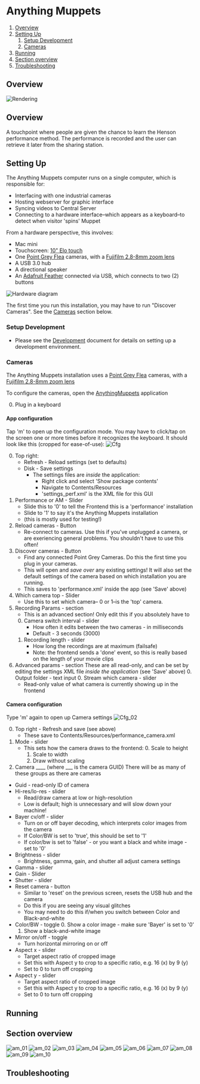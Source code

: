 # Anything Muppets

1. [Overview](#overview)
1. [Setting Up](#setting-up)
   1. [Setup Development](#setup-Development)
   1. [Cameras](#cameras)
1. [Running](#running)
1. [Section overview](#section-overview)
1. [Troubleshooting](#troubleshooting)


## Overview

![Rendering](screenshots/render_am.png)

## Overview
A touchpoint where people are given the chance to learn the Henson performance method. The performance is recorded and the user can retrieve it later from the sharing station. 

## Setting Up
The Anything Muppets computer runs on a single computer, which is responsible for:
 * Interfacing with one industrial cameras
 * Hosting webserver for graphic interface
 * Syncing videos to Central Server
 * Connecting to a hardware interface–which appears as a keyboard–to detect when visitor 'spins' Muppet

From a hardware perspective, this involves:
* Mac mini
* Touchscreen: [10" Elo touch](http://www.elotouch.com/Products/LCDs/1093L/)
* One [Point Grey Flea](https://www.ptgrey.com/flea3-32-mp-color-usb3-vision-sony-imx036-camera) cameras, with a [Fujifilm 2.8-8mm zoom lens](https://www.ptgrey.com/fujinon-yv28x28sa-2-hd-vari-focal-lens-3) 
* A USB 3.0 hub
* A directional speaker
* An [Adafruit Feather](https://www.adafruit.com/product/2771) connected via USB, which connects to two (2) buttons

![Hardware diagram](screenshots/am_hardware.png)

The first time you run this installation, you may have to run "Discover Cameras". See the [Cameras](#cameras) section below.

### Setup Development
* Please see the [Development](Development.md) document for details on setting up a development environment.
 
### Cameras
The Anything Muppets installation uses a [Point Grey Flea](https://www.ptgrey.com/flea3-32-mp-color-usb3-vision-sony-imx036-camera) cameras, with a [Fujifilm 2.8-8mm zoom lens](https://www.ptgrey.com/fujinon-yv28x28sa-2-hd-vari-focal-lens-3)

To configure the cameras, open the [AnythingMuppets](Frontend/bin/AnythingMuppets.app) application

0. Plug in a keyboard

#### App configuration
Tap 'm' to open up the configuration mode. You may have to click/tap on the screen one or more times before it recognizes the keyboard. It should look like this (cropped for ease-of-use):
![Cfg](screenshots/performance/p_cfg_01.png)

0. Top right:
   - Refresh - Reload settings (set to defaults)
   - Disk - Save settings
     - The settings files are _inside_ the application: 
       - Right click and select 'Show package contents'
       - Navigate to Contents/Resources
       - 'settings_perf.xml' is the XML file for this GUI
0. Performance or AM - Slider
   - Slide this to '0' to tell the Frontend this is a 'performance' installation
   - Slide to '1' to say it's the Anything Muppets installation
   - (this is mostly used for testing!)
0. Reload cameras - Button
   - Re-connect to cameras. Use this if you've unplugged a camera, or are exeriencing general problems. You shouldn't have to use this often!
0. Discover cameras - Button
   - Find any connected Point Grey Cameras. Do this the first time you plug in your cameras.
   - This will open and _save over_ any existing settings! It will also set the default settings of the camera based on which installation you are running.
   - This saves to 'performance.xml' inside the app (see 'Save' above)
0. Which camera top - Slider
   - Use this to set which camera– 0 or 1–is the 'top' camera. 
0. Recording Params - section
   - This is an advanced section! Only edit this if you absolutely have to
   0. Camera switch interval - slider
      - How often it edits between the two cameras - in milliseconds
      - Default - 3 seconds (3000)
   1. Recording length - slider
      - How long the recordings are at maximum (failsafe)
      - Note: the frontend sends a 'done' event, so this is really based on the length of your movie clips
0. Advanced params - section
These are all read-only, and can be set by editing the settings XML file _inside the application_ (see 'Save' above)
   0. Output folder - text input
   0. Stream which camera - slider
      - Read-only value of what camera is currently showing up in the frontend

#### Camera configuration
Type 'm' again to open up Camera settings
![Cfg_02](screenshots/performance/p_cfg_02.png)

0. Top right - Refresh and save (see above)
   - These save to Contents/Resources/performance_camera.xml
0. Mode - slider
   - This sets how the camera draws to the frontend:
     0. Scale to height
     1. Scale to width
     2. Draw without scaling
1. Camera ____ (where ___ is the camera GUID)
There will be as many of these groups as there are cameras

  - Guid - read-only ID of camera
  - Hi-res/lo-res - slider
    - Read/draw camera at low or high-resolution
    - Low is default; high is unnecessary and will slow down your machine!
  - Bayer cv/off - slider
    - Turn on or off bayer decoding, which interprets color images from the camera
    - If Color/BW is set to 'true', this should be set to '1'
    - If color/bw is set to 'false' - or you want a black and white image - set to '0'
  - Brightness - slider
    - Brightness, gamma, gain, and shutter all adjust camera settings
  - Gamma - slider
  - Gain - Slider
  - Shutter - slider
  - Reset camera - button
    - Similar to 'reset' on the previous screen, resets the USB hub and the camera
    - Do this if you are seeing any visual glitches
    - You may need to do this if/when you switch between Color and Black-and-white
  - Color/BW - toggle
    0. Show a color image - make sure 'Bayer' is set to '0' 
    1. Show a black-and-white image
  - Mirror on/off - toggle
    - Turn horizontal mirroring on or off
  - Aspect x - slider
    - Target aspect ratio of cropped image
    - Set this with Aspect y to crop to a specific ratio, e.g. 16 (x) by 9 (y)
    - Set to 0 to turn off cropping
  - Aspect y - slider
    - Target aspect ratio of cropped image
    - Set this with Aspect y to crop to a specific ratio, e.g. 16 (x) by 9 (y)
    - Set to 0 to turn off cropping

## Running

## Section overview

![am_01](screenshots/ams/am_01.png)
![am_02](screenshots/ams/am_02.png)
![am_03](screenshots/ams/am_03.png)
![am_04](screenshots/ams/am_04.png)
![am_05](screenshots/ams/am_05.png)
![am_06](screenshots/ams/am_06.png)
![am_07](screenshots/ams/am_07.png)
![am_08](screenshots/ams/am_08.png)
![am_09](screenshots/ams/am_09.png)
![am_10](screenshots/ams/am_10.png)

## Troubleshooting
